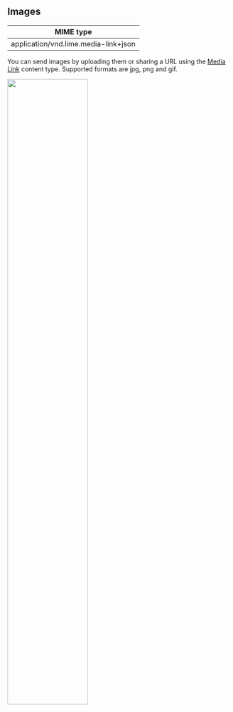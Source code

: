 ## Images


| MIME type                            |
|--------------------------------------|
| application/vnd.lime.media-link+json |

You can send images by uploading them or sharing a URL using the [Media Link](http://boyce.local:4567/#media-link) content type. Supported formats are jpg, png and gif.

<img src="https://scontent.fplu11-1.fna.fbcdn.net/v/t39.2365-6/13466577_1753800631570799_2129488873_n.png?oh=19b3352a7abcfa6d78de91cae47d2857&oe=5A69D46A" width="60%"></img>
